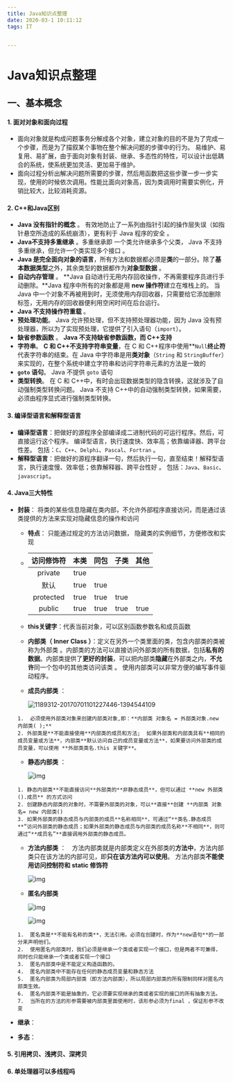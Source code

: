 ```yaml
---
title: Java知识点整理
date: 2020-03-1 10:11:12
tags: IT


---
```


<!--more-->



# Java知识点整理

## 一、基本概念

#### 1. 面对对象和面向过程

- 面向对象就是构成问题事务分解成各个对象，建立对象的目的不是为了完成一个步骤，而是为了描叙某个事物在整个解决问题的步骤中的行为。 易维护、易复用、易扩展，由于面向对象有封装、继承、多态性的特性，可以设计出低耦合的系统，使系统更加灵活、更加易于维护。
- 面向过程分析出解决问题所需要的步骤，然后用函数把这些步骤一步一步实现，使用的时候依次调用。性能比面向对象高，因为类调用时需要实例化，开销比较大，比较消耗资源。 

#### 2. C++和Java区别

-  **Java 没有指针的概念** 。 有效地防止了一系列由指针引起的操作层失误（如指针悬空所造成的系统崩溃），更有利于 Java 程序的安全 。
-  **Java不支持多重继承** 。多重继承即 一个类允许继承多个父类， Java 不支持多重继承，但允许一个类实现多个接口 。
-  **Java 是完全面向对象的语言**，所有方法和数据都必须是**类**的一部分。除了**基本数据类型**之外，其余类型的数据都作为**对象型数据** 。
-  **自动内存管理** 。 **Java 自动进行无用内存回收操作，不再需要程序员进行手动删除。**Java 程序中所有的对象都是用 **new 操作符**建立在堆栈上的。 当 Java 中一个对象不再被用到时，无须使用内存回收器，只需要给它添加删除标签，无用内存的回收器便利用空闲时间在后台运行。
-  **Java 不支持操作符重载** 。
-  **预处理功能**。 Java 允许预处理，但不支持预处理器功能，因为 Java 没有预处理器，所以为了实现预处理，它提供了引入语句（`import`）。
-  **缺省参数函数** 。 **Java 不支持缺省参数函数，而 C++支持** 
- **字符串**。 **C 和 C++不支持字符串变量**，在 C 和 C++程序中使用**`Null`**终止符**代表字符串的结束。在 Java 中字符串是用**类对象**（`String` 和 `StringBuffer`）来实现的，在整个系统中建立字符串和访问字符串元素的方法是一致的 
-  **`goto` 语句**。  Java 不提供 `goto` 语句 
-  **类型转换**。 在 C 和 C++中，有时会出现数据类型的隐含转换，这就涉及了自动强制类型转换问题。 Java 不支持 C++中的自动强制类型转换，如果需要，必须由程序显式进行强制类型转换。 

#### 3. 编译型语言和解释型语言

-  **编译型语言**：把做好的源程序全部编译成二进制代码的可运行程序。然后，可直接运行这个程序。 编译型语言，执行速度快、效率高；依靠编译器、跨平台性差。 包括：`C`、`C++`、`Delphi`、`Pascal`、`Fortran` 。
- **解释型语言**：把做好的源程序翻译一句，然后执行一句，直至结束！解释型语言，执行速度慢、效率低；依靠解释器、跨平台性好 。 包括：`Java`、`Basic`、`javascript`。

#### 4. Java三大特性

- **封装**： 将类的某些信息隐藏在类内部，不允许外部程序直接访问，而是通过该类提供的方法来实现对隐藏信息的操作和访问 

  - **特点**： 只能通过规定的方法访问数据，  隐藏类的实例细节，方便修改和实现 

  - | 访问修饰符 | 本类 | 同包 | 子类 | 其他 |
    | :--------: | :--: | :--: | :--: | :--: |
    |  private   | true |      |      |      |
    |    默认    | true | true |      |      |
    | protected  | true | true | true |      |
    |   public   | true | true | true | true |

  - **this关键字**：代表当前对象，可以区别函数参数名和成员函数 

  -  **内部类（ Inner Class ）**：定义在另外一个类里面的类，包含内部类的类被称为外部类 。内部类的方法可以直接访问外部类的所有数据，包括**私有的数据**。内部类提供了**更好的封装**，可以把内部类**隐藏**在外部类之内，**不允许**同一个包中的其他类访问该类 。 使用内部类可以非常方便的编写事件驱动程序。 

    -  **成员内部类**  ：

        ![1189312-20170701101227446-1394544109](java.assets/1189312-20170701101227446-1394544109.jpg)

      1.  必须使用外部类对象来创建内部类对象,即：**内部类 对象名 = 外部类对象.new 内部类( );**  
      2. 外部类是**不能直接使用**内部类的成员和方法;  如果外部类和内部类具有**相同的成员变量或方法**，内部类**默认访问自己的成员变量或方法**，如果要访问外部类的成员变量，可以使用 **外部类类名.this 关键字**。

    -  **静态内部类** ： 

       ![img](Java.assets/1189312-20170701104143321-1802037961-1590229596136.jpg) 

      1. 静态内部类**不能直接访问**外部类的**非静态成员**，但可以通过 **new 外部类().成员** 的方式访问
      2. 创建静态内部类的对象时，不需要外部类的对象，可以**直接**创建 **内部类 对象名= new 内部类()
      3. 如果外部类的静态成员与内部类的成员**名称相同**，可通过“**类名.静态成员**”访问外部类的静态成员；如果外部类的静态成员与内部类的成员名称**不相同**，则可通过“**成员名”**直接调用外部类的静态成员。 

    -  **方法内部类**  ：　方法内部类就是内部类定义在外部类的**方法中**，方法内部类只在该方法的内部可见，即**只在该方法内可以使用**。  方法内部类**不能使用访问控制符和 static 修饰符** 

       ![img](Java.assets/1189312-20170701104546883-1086970331-1590229599911.jpg)

      

    -  **匿名内部类**　　 

       ![img](Java.assets/1189312-20170701111354524-354111187-1590229606069.png)

        ![img](Java.assets/1189312-20170701112249571-1791571271-1590229609729.png) 

      1.  匿名类是**不能有名称的类**，无法引用。必须在创建时，作为**new语句**的一部分来声明他们。 
      2.  使用匿名内部类时，我们必须是继承一个类或者实现一个接口，但是两者不可兼得，同时也只能继承一个类或者实现一个接口 
      3.  匿名内部类中是不能定义构造函数的。 
      4.  匿名内部类中不能存在任何的静态成员变量和静态方法 
      5.  匿名内部类为局部内部类（即方法内部类），所以局部内部类的所有限制同样对匿名内部类生效。 
      6.  匿名内部类不能是抽象的，它必须要实现继承的类或者实现的接口的所有抽象方法。 
      7.  当所在的方法的形参需要被内部类里面使用时，该形参必须为final ，保证形参不改变

      

- **继承**：

- **多态**：

#### 5. 引用拷贝、浅拷贝、深拷贝



#### 6. 单处理器可以多线程吗









